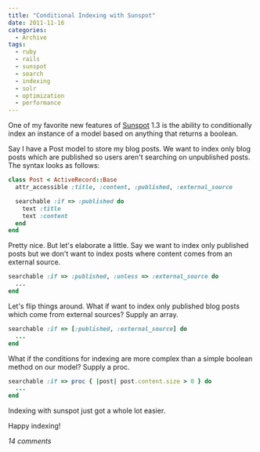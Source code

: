 ```yaml
---
title: "Conditional Indexing with Sunspot"
date: 2011-11-16
categories:
  - Archive
tags:
  - ruby
  - rails
  - sunspot
  - search
  - indexing
  - solr
  - optimization
  - performance
---
```


One of my favorite new features of <a href="https://github.com/sunspot/sunspot" target="_blank">Sunspot</a> 1.3 is the ability to conditionally index an instance of a model based on anything that returns a boolean.

Say I have a Post model to store my blog posts. We want to index only blog posts which are published so users aren't searching on unpublished posts. The syntax looks as follows:

```ruby
class Post < ActiveRecord::Base
  attr_accessible :title, :content, :published, :external_source

  searchable :if => :published do
    text :title
    text :content
  end
end
```

Pretty nice. But let's elaborate a little. Say we want to index only published posts but we don't want to index posts where content comes from an external source.

```ruby
searchable :if => :published, :unless => :external_source do
  ...
end
```

Let's flip things around. What if want to index only published blog posts which come from external sources? Supply an array.

```ruby
searchable :if => [:published, :external_source] do
  ...
end
```

What if the conditions for indexing are more complex than a simple boolean method on our model? Supply a proc.

```ruby
searchable :if => proc { |post| post.content.size > 0 } do
  ...
end
```

Indexing with sunspot just got a whole lot easier.

Happy indexing!

*14 comments*